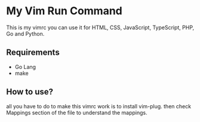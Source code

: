 # My Vim Run Command
This is my vimrc you can use it for HTML, CSS, JavaScript, TypeScript, PHP, Go and Python.

## Requirements
+ Go Lang
+ make

## How to use?
all you have to do to make this vimrc work is to install vim-plug. then check Mappings section of the file to understand the mappings.
